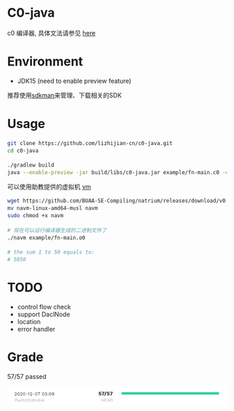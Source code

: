 # C0-java
c0 编译器, 具体文法请参见 [here](https://c0.karenia.cc/c0/c0.html)

# Environment
* JDK15 (need to enable preview feature)

推荐使用[sdkman](https://sdkman.io/)来管理、下载相关的SDK

# Usage
``` sh
git clone https://github.com/lizhijian-cn/c0-java.git
cd c0-java

./gradlew build
java --enable-preview -jar build/libs/c0-java.jar example/fn-main.c0 -o example/fn-main.o0
```

可以使用助教提供的虚拟机 [vm](https://github.com/BUAA-SE-Compiling/natrium/releases)
```sh
wget https://github.com/BUAA-SE-Compiling/natrium/releases/download/v0.1.3/navm-linux-amd64-musl
mv navm-linux-amd64-musl navm
sudo chmod +x navm

# 现在可以运行编译器生成的二进制文件了
./navm example/fn-main.o0

# the sum 1 to 50 equals to:
# 5050
```


# TODO
* control flow check
* support DaclNode
* location
* error handler

# Grade
57/57 passed

![](https://raw.githubusercontent.com/lizhijian-cn/static/master/img/20201213024243.png)
